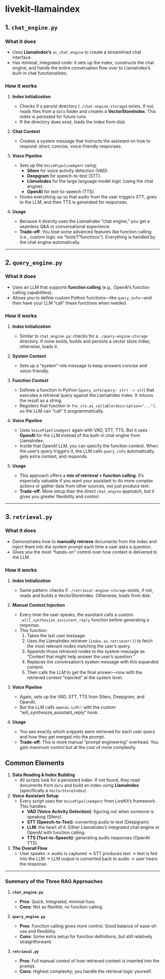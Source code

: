 # livekit-llamaindex

## 1. `chat_engine.py`

### What it does

- Uses **LlamaIndex’s** `as_chat_engine` to create a streamlined chat interface.
- Has minimal, integrated code: it sets up the index, constructs the chat engine, and hands the entire conversation flow over to LlamaIndex’s built-in chat functionalities.

### How it works

1. **Index Initialization**  
   - Checks if a persist directory (`./chat-engine-storage`) exists. If not, reads files from a `data` folder and creates a **VectorStoreIndex**. This index is persisted for future runs.
   - If the directory does exist, loads the index from disk.

2. **Chat Context**  
   - Creates a system message that instructs the assistant on how to respond: short, concise, voice-friendly responses.

3. **Voice Pipeline**  
   - Sets up the `VoicePipelineAgent` using:
     - **Silero** for voice activity detection (VAD).
     - **Deepgram** for speech-to-text (STT).
     - **LlamaIndex** for the large language model logic (using the chat engine).
     - **OpenAI** for text-to-speech (TTS).
   - Hooks everything up so that audio from the user triggers STT, goes to the LLM, and then TTS is generated for responses.

4. **Usage**  
   - Because it directly uses the LlamaIndex “chat engine,” you get a seamless Q&A or conversational experience.  
   - **Trade-off**: You lose some advanced features like function calling (i.e., custom logic via “tools”/“functions”). Everything is handled by the chat engine automatically.

---

## 2. `query_engine.py`

### What it does

- Uses an LLM that supports **function calling** (e.g., OpenAI’s function calling capabilities).  
- Allows you to define custom Python functions—like `query_info`—and then have your LLM “call” these functions when needed.

### How it works

1. **Index Initialization**  
   - Similar to `chat_engine.py`: checks for a `./query-engine-storage` directory. If none exists, builds and persists a vector store index; otherwise, loads it.

2. **System Context**  
   - Sets up a “system” role message to keep answers concise and voice-friendly.

3. **Function Context**  
   - Defines a function in Python (`query_info(query: str) -> str`) that executes a retrieval query against the LlamaIndex index. It returns the result as a string.
   - Registers that function in `fnc_ctx.ai_callable(description="...")`, so the LLM can “call” it programmatically.

4. **Voice Pipeline**  
   - Uses `VoicePipelineAgent` again with VAD, STT, TTS. But it uses **OpenAI** for the LLM instead of the built-in chat engine from LlamaIndex.
   - Inside that OpenAI LLM, you can specify the function context. When the user’s query triggers it, the LLM calls `query_info` automatically, gets extra context, and responds.

5. **Usage**  
   - This approach offers a **mix of retrieval + function calling**. It’s especially valuable if you want your assistant to do more complex actions or gather data from other sources, not just produce text.  
   - **Trade-off**: More setup than the direct `chat_engine` approach, but it gives you greater flexibility and control.

---

## 3. `retrieval.py`

### What it does

- Demonstrates how to **manually retrieve** documents from the index and inject them into the system prompt each time a user asks a question.
- Gives you the most “hands-on” control over how context is delivered to the LLM.

### How it works

1. **Index Initialization**  
   - Same pattern: checks if `./retrieval-engine-storage` exists, if not, reads and builds a VectorStoreIndex. Otherwise, loads from disk.

2. **Manual Context Injection**  
   - Every time the user speaks, the assistant calls a custom `_will_synthesize_assistant_reply` function before generating a response.
   - This function:
     1. Takes the last user message.
     2. Uses the LlamaIndex retriever (`index.as_retriever()`) to fetch the most relevant nodes matching the user’s query.
     3. Appends those retrieved nodes to the system message as “Context that might help answer the user’s question.”
     4. Replaces the conversation’s system message with this expanded content.
     5. Then calls the LLM to get the final answer—now with the retrieved context “injected” at the system level.

3. **Voice Pipeline**  
   - Again, sets up the VAD, STT, TTS from Silero, Deepgram, and OpenAI.  
   - But the LLM calls `openai.LLM()` with the custom “will_synthesize_assistant_reply” hook.

4. **Usage**  
   - You see exactly which snippets were retrieved for each user query and how they get merged into the prompt.  
   - **Trade-off**: This is more manual “prompt engineering” overhead. You gain maximum control but at the cost of more complexity.  

## Common Elements

1. **Data Reading & Index Building**  
   - All scripts look for a persisted index. If not found, they read documents from `data` and build an index using **LlamaIndex** (specifically a `VectorStoreIndex`).
2. **Voice Assistant Setup**  
   - Every script uses the `VoicePipelineAgent` from LiveKit’s framework. This handles:
     - **VAD (Voice Activity Detection)**: figuring out when someone is speaking (Silero).
     - **STT (Speech-to-Text)**: converting audio to text (Deepgram).
     - **LLM**: the heart of it. Either LlamaIndex’s integrated chat engine or OpenAI with function calling.
     - **TTS (Text-to-Speech)**: generating audio responses (OpenAI TTS).
3. **The Overall Flow**  
   - User speaks → audio is captured → STT produces text → text is fed into the LLM → LLM output is converted back to audio → user hears the response.

---

### Summary of the Three RAG Approaches

1. **`chat_engine.py`**  
   - **Pros**: Quick, integrated, minimal fuss.  
   - **Cons**: Not as flexible; no function calling.  

2. **`query_engine.py`**  
   - **Pros**: Function calling gives more control. Good balance of ease-of-use and flexibility.  
   - **Cons**: Some extra setup for function definitions, but still relatively straightforward.  

3. **`retrieval.py`**  
   - **Pros**: Full manual control of how retrieved context is inserted into the prompt.  
   - **Cons**: Highest complexity; you handle the retrieval logic yourself.  
